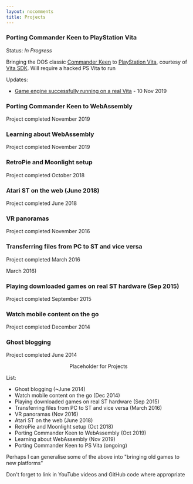 ```yaml
---
layout: nocomments
title: Projects
---
```


### Porting Commander Keen to PlayStation Vita 

Status: *In Progress*

Bringing the DOS classic <a href="https://en.wikipedia.org/wiki/Commander_Keen">Commander Keen</a> to <a href="https://en.wikipedia.org/wiki/PlayStation_Vita">PlayStation Vita</a>, courtesy of <a href="https://vitasdk.org/">Vita SDK</a>. Will require a hacked PS Vita to run

Updates:
- <a href="https://twitter.com/jamesfmackenzie/status/1193643306850369536">Game engine successfully running on a real Vita</a> - 10 Nov 2019


### Porting Commander Keen to WebAssembly 

Project completed November 2019


### Learning about WebAssembly

Project completed November 2019


### RetroPie and Moonlight setup

Project completed October 2018


### Atari ST on the web (June 2018)

Project completed June 2018


### VR panoramas

Project completed November 2016


### Transferring files from PC to ST and vice versa

Project completed March 2016


March 2016)

### Playing downloaded games on real ST hardware (Sep 2015)

Project completed September 2015

### Watch mobile content on the go

Project completed December 2014

### Ghost blogging

Project completed June 2014



<p style="text-align: center;">Placeholder for Projects</p>

List:
- Ghost blogging (~June 2014)
- Watch mobile content on the go (Dec 2014)
- Playing downloaded games on real ST hardware (Sep 2015)
- Transferring files from PC to ST and vice versa (March 2016)
- VR panoramas (Nov 2016)
- Atari ST on the web (June 2018)
- RetroPie and Moonlight setup (Oct 2018)
- Porting Commander Keen to WebAssembly (Oct 2019)
- Learning about WebAssembly (Nov 2019)
- Porting Commander Keen to PS Vita (ongoing)

Perhaps I can generalise some of the above into "bringing old games to new platforms"

Don't forget to link in YouTube videos and GitHub code where appropriate


